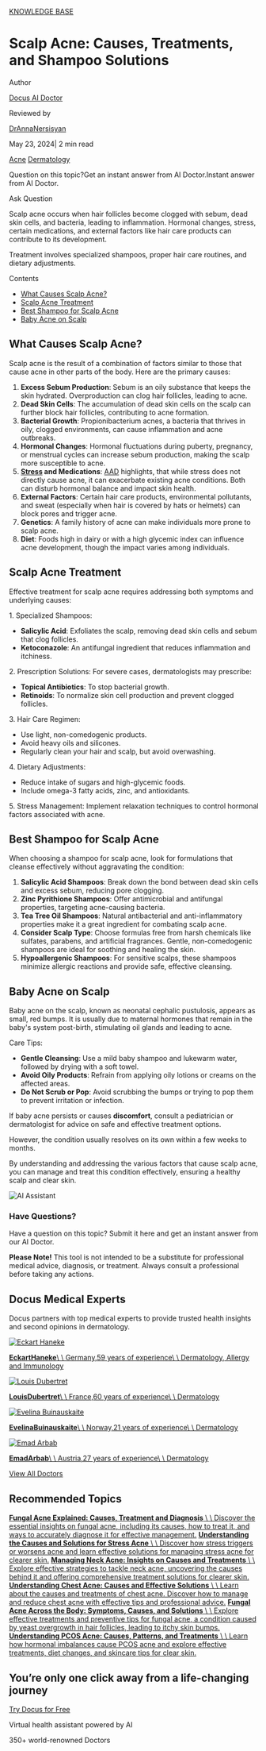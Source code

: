 [KNOWLEDGE BASE](https://docus.ai/knowledge-base)

# Scalp Acne: Causes, Treatments, and Shampoo Solutions

Author

[Docus AI Doctor](https://docus.ai/ai-doctor)

Reviewed by

[DrAnnaNersisyan](https://docus.ai/author/dr-anna-nersisyan)

May 23, 2024\| 2 min read

[Acne](https://docus.ai/tags/acne) [Dermatology](https://docus.ai/tags/dermatology)

Question on this topic?Get an instant answer from AI Doctor.Instant answer from AI Doctor.

Ask Question

Scalp acne occurs when hair follicles become clogged with sebum, dead skin cells, and bacteria, leading to inflammation. Hormonal changes, stress, certain medications, and external factors like hair care products can contribute to its development.

Treatment involves specialized shampoos, proper hair care routines, and dietary adjustments.

Contents

- [What Causes Scalp Acne?](https://docus.ai/knowledge-base/scalp-acne-causes-treatments#what-causes-scalp-acne)
- [Scalp Acne Treatment](https://docus.ai/knowledge-base/scalp-acne-causes-treatments#scalp-acne-treatment)
- [Best Shampoo for Scalp Acne](https://docus.ai/knowledge-base/scalp-acne-causes-treatments#best-shampoo-for-scalp-acne)
- [Baby Acne on Scalp](https://docus.ai/knowledge-base/scalp-acne-causes-treatments#baby-acne-on-scalp)

## What Causes Scalp Acne?

Scalp acne is the result of a combination of factors similar to those that cause acne in other parts of the body. Here are the primary causes:

1. **Excess Sebum Production**: Sebum is an oily substance that keeps the skin hydrated. Overproduction can clog hair follicles, leading to acne.
2. **Dead Skin Cells**: The accumulation of dead skin cells on the scalp can further block hair follicles, contributing to acne formation.
3. **Bacterial Growth**: Propionibacterium acnes, a bacteria that thrives in oily, clogged environments, can cause inflammation and acne outbreaks.
4. **Hormonal Changes**: Hormonal fluctuations during puberty, pregnancy, or menstrual cycles can increase sebum production, making the scalp more susceptible to acne.
5. **[Stress](https://docus.ai/knowledge-base/causes-and-solutions-for-stress-acne) and Medications**: [AAD](https://www.aad.org/public/diseases/acne/causes/acne-causes) highlights, that while stress does not directly cause acne, it can exacerbate existing acne conditions. Both can disturb hormonal balance and impact skin health.
6. **External Factors**: Certain hair care products, environmental pollutants, and sweat (especially when hair is covered by hats or helmets) can block pores and trigger acne.
7. **Genetics**: A family history of acne can make individuals more prone to scalp acne.
8. **Diet**: Foods high in dairy or with a high glycemic index can influence acne development, though the impact varies among individuals.

## Scalp Acne Treatment

Effective treatment for scalp acne requires addressing both symptoms and underlying causes:

1\. Specialized Shampoos:

- **Salicylic Acid**: Exfoliates the scalp, removing dead skin cells and sebum that clog follicles.
- **Ketoconazole**: An antifungal ingredient that reduces inflammation and itchiness.

2\. Prescription Solutions: For severe cases, dermatologists may prescribe:

- **Topical Antibiotics**: To stop bacterial growth.
- **Retinoids**: To normalize skin cell production and prevent clogged follicles.

3\. Hair Care Regimen:

- Use light, non-comedogenic products.
- Avoid heavy oils and silicones.
- Regularly clean your hair and scalp, but avoid overwashing.

4\. Dietary Adjustments:

- Reduce intake of sugars and high-glycemic foods.
- Include omega-3 fatty acids, zinc, and antioxidants.

5\. Stress Management: Implement relaxation techniques to control hormonal factors associated with acne.

## Best Shampoo for Scalp Acne

When choosing a shampoo for scalp acne, look for formulations that cleanse effectively without aggravating the condition:

1. **Salicylic Acid Shampoos**: Break down the bond between dead skin cells and excess sebum, reducing pore clogging.
2. **Zinc Pyrithione Shampoos**: Offer antimicrobial and antifungal properties, targeting acne-causing bacteria.
3. **Tea Tree Oil Shampoos**: Natural antibacterial and anti-inflammatory properties make it a great ingredient for combating scalp acne.
4. **Consider Scalp Type**: Choose formulas free from harsh chemicals like sulfates, parabens, and artificial fragrances. Gentle, non-comedogenic shampoos are ideal for soothing and healing the skin.
5. **Hypoallergenic Shampoos**: For sensitive scalps, these shampoos minimize allergic reactions and provide safe, effective cleansing.

## Baby Acne on Scalp

Baby acne on the scalp, known as neonatal cephalic pustulosis, appears as small, red bumps. It is usually due to maternal hormones that remain in the baby's system post-birth, stimulating oil glands and leading to acne.

Care Tips:

- **Gentle Cleansing**: Use a mild baby shampoo and lukewarm water, followed by drying with a soft towel.
- **Avoid Oily Products**: Refrain from applying oily lotions or creams on the affected areas.
- **Do Not Scrub or Pop**: Avoid scrubbing the bumps or trying to pop them to prevent irritation or infection.

If baby acne persists or causes **discomfort**, consult a pediatrician or dermatologist for advice on safe and effective treatment options.

However, the condition usually resolves on its own within a few weeks to months.

By understanding and addressing the various factors that cause scalp acne, you can manage and treat this condition effectively, ensuring a healthy scalp and clear skin.

![AI Assistant](https://docus.ai/images/small-assistant.png)

### Have Questions?

Have a question on this topic? Submit it here and get an instant answer from our AI Doctor.

**Please Note!** This tool is not intended to be a substitute for professional medical advice, diagnosis, or treatment. Always consult a professional before taking any actions.

## Docus Medical Experts

Docus partners with top medical experts to provide trusted health insights and second opinions in dermatology.

[![Eckart Haneke](https://docus.ai/_next/image?url=https%3A%2F%2Fdocus-live-cms-storage-us.s3.amazonaws.com%2Fnetwork_doctors%2Fprofile_pictures%2F922300c9d512dfe1674edeb6bab6fce7.png&w=3840&q=100)](https://docus.ai/doctors/eckart-haneke-197)

[**EckartHaneke**\\
\\
Germany,59 years of experience\\
\\
Dermatology, Allergy and Immunology](https://docus.ai/doctors/eckart-haneke-197)

[![Louis Dubertret](https://docus.ai/_next/image?url=https%3A%2F%2Fdocus-live-cms-storage-us.s3.amazonaws.com%2Fnetwork_doctors%2Fprofile_pictures%2F673e7210cb48562cf31d94ee4b974f9c.png&w=3840&q=100)](https://docus.ai/doctors/louis-dubertret-278)

[**LouisDubertret**\\
\\
France,60 years of experience\\
\\
Dermatology](https://docus.ai/doctors/louis-dubertret-278)

[![Evelina Buinauskaite](https://docus.ai/_next/image?url=https%3A%2F%2Fdocus-live-cms-storage-us.s3.amazonaws.com%2Fnetwork_doctors%2Fprofile_pictures%2F063cc0891c5079869d16e19637cadfca.png&w=3840&q=100)](https://docus.ai/doctors/evelina-buinauskaite-430)

[**EvelinaBuinauskaite**\\
\\
Norway,21 years of experience\\
\\
Dermatology](https://docus.ai/doctors/evelina-buinauskaite-430)

[![Emad Arbab](https://docus.ai/_next/image?url=https%3A%2F%2Fdocus-live-cms-storage-us.s3.amazonaws.com%2Fnetwork_doctors%2Fprofile_pictures%2F2bcb58b8f85b03cd352576135f7a3dd0.png&w=3840&q=100)](https://docus.ai/doctors/emad-arbab-404)

[**EmadArbab**\\
\\
Austria,27 years of experience\\
\\
Dermatology](https://docus.ai/doctors/emad-arbab-404)

[View All Doctors](https://docus.ai/doctors)

## Recommended Topics

[**Fungal Acne Explained: Causes, Treatment and Diagnosis** \\
\\
Discover the essential insights on fungal acne, including its causes, how to treat it, and ways to accurately diagnose it for effective management.](https://docus.ai/knowledge-base/fungal-acne-explained) [**Understanding the Causes and Solutions for Stress Acne** \\
\\
Discover how stress triggers or worsens acne and learn effective solutions for managing stress acne for clearer skin.](https://docus.ai/knowledge-base/causes-and-solutions-for-stress-acne) [**Managing Neck Acne: Insights on Causes and Treatments** \\
\\
Explore effective strategies to tackle neck acne, uncovering the causes behind it and offering comprehensive treatment solutions for clearer skin.](https://docus.ai/knowledge-base/managing-neck-acne) [**Understanding Chest Acne: Causes and Effective Solutions** \\
\\
Learn about the causes and treatments of chest acne. Discover how to manage and reduce chest acne with effective tips and professional advice.](https://docus.ai/knowledge-base/understanding-chest-acne) [**Fungal Acne Across the Body: Symptoms, Causes, and Solutions** \\
\\
Explore effective treatments and preventive tips for fungal acne, a condition caused by yeast overgrowth in hair follicles, leading to itchy skin bumps.](https://docus.ai/knowledge-base/fungal-acne-across-body) [**Understanding PCOS Acne: Causes, Patterns, and Treatments** \\
\\
Learn how hormonal imbalances cause PCOS acne and explore effective treatments, diet changes, and skincare tips for clear skin.](https://docus.ai/knowledge-base/pcos-acne)

## You’re only one click away from a life-changing journey

[Try Docus for Free](https://my.docus.ai/auth/signup)

Virtual health assistant powered by AI

350+ world-renowned Doctors